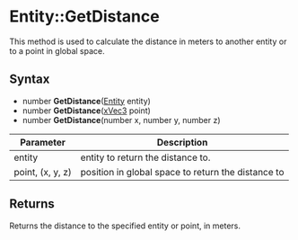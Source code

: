# Entity::GetDistance

This method is used to calculate the distance in meters to another entity or to a point in global space.

## Syntax

- number **GetDistance**([Entity](Entity.md) entity)
- number **GetDistance**([xVec3](xVec3.md) point)
- number **GetDistance**(number x, number y, number z)

| Parameter | Description |
| --- | --- |
| entity | entity to return the distance to. |
| point, (x, y, z) | position in global space to return the distance to |

## Returns

Returns the distance to the specified entity or point, in meters.
